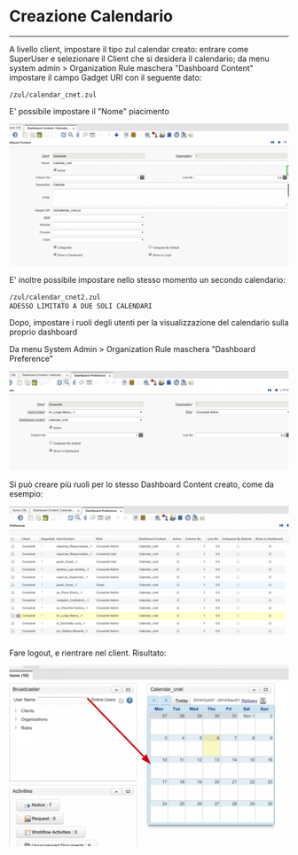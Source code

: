 # Creazione Calendario

---

A livello client, impostare il tipo zul calendar creato:
entrare come SuperUser e selezionare il Client che si desidera il calendario;
da menu system admin > Organization Rule maschera "Dashboard Content" impostare il campo Gadget URI con il seguente dato:

```
/zul/calendar_cnet.zul
```

E' possibile impostare il "Nome" piacimento

![image](600px-PluginCalCar_Videata2.png)

E' inoltre possibile impostare nello stesso momento un secondo calendario:

```
/zul/calendar_cnet2.zul
ADESSO LIMITATO A DUE SOLI CALENDARI
```

Dopo, impostare i ruoli degli utenti per la visualizzazione del calendario sulla proprio dashboard

Da menu System Admin > Organization Rule maschera "Dashboard Preference"

![image](600px-PluginCalCar_Videata3.png)


Si può creare più ruoli per lo stesso Dashboard Content creato, come da esempio:

![image](600px-PluginCalCar_Videata4.png)

Fare logout, e rientrare nel client.
Risultato:

![image](600px-PluginCalCar_Videata5.png)
